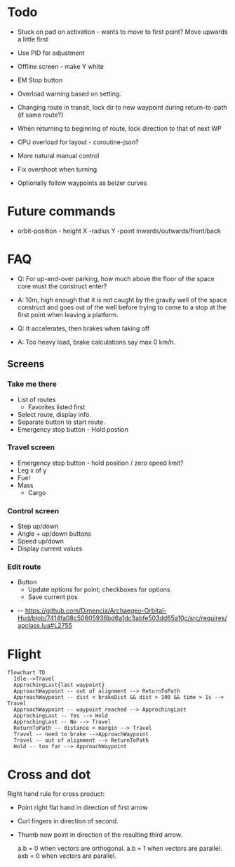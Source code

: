# Todo

* Stuck on pad on activation - wants to move to first point? Move upwards a little first
* Use PID for adjustment
* Offline screen - make Y white
* EM Stop button
* Overload warning based on setting.
* Changing route in transit, lock dir to new waypoint during return-to-path (if same route?)
* When returning to beginning of route, lock direction to that of next WP
* CPU overload for layout - coroutine-json?


* More natural manual control
* Fix overshoot when turning
* Optionally follow waypoints as beizer curves

# Future commands

* orbit-position - height X -radius Y -point inwards/outwards/front/back

# FAQ

- Q: For up-and-over parking, how much above the floor of the space core must the construct enter?
- A: 10m, high enough that it is not caught by the gravity well of the space construct and goes out of the well before trying to come to a stop at the first point when leaving a platform.

- Q: It accelerates, then brakes when taking off
- A: Too heavy load, brake calculations say max 0 km/h.

## Screens

### Take me there
- List of routes
  - Favorites listed first
- Select route, display info.
- Separate button to start route.
- Emergency stop button - Hold postion

### Travel screen
- Emergency stop button - hold position / zero speed limit?
- Leg x of y
- Fuel
- Mass
  - Cargo

### Control screen
- Step up/down
- Angle + up/down buttons
- Speed up/down
- Display current values

### Edit route

- Button
  - Update options for point; checkboxes for options
  - Save current pos

* -- https://github.com/Dimencia/Archaegeo-Orbital-Hud/blob/7414fa08c50605936bd6a1dc3abfe503dd65a10c/src/requires/apclass.lua#L2755


# Flight

```mermaid
flowchart TD
  Idle-->Travel
  ApprochingLast{last waypoint}
  ApproachWaypoint -- out of alignment --> ReturnToPath
  ApproachWaypoint -- dist < brakeDist && dist > 100 && time > 1s --> Travel
  ApproachWaypoint -- waypoint reached --> ApprochingLast
  ApprochingLast -- Yes --> Hold
  ApprochingLast -- No --> Travel
  ReturnToPath -- distance < margin --> Travel
  Travel -- need to brake -->ApproachWaypoint
  Travel -- out of alignment --> ReturnToPath
  Hold -- too far --> ApproachWaypoint
 ```

# Cross and dot

Right hand rule for cross product:

* Point right flat hand in direction of first arrow
* Curl fingers in direction of second.
* Thumb now point in direction of the resulting third arrow.

  a.b = 0 when vectors are orthogonal.
  a.b = 1 when vectors are parallel.
  axb = 0 when vectors are parallel.